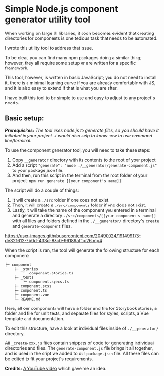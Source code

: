 # Simple Node.js component generator utility tool
When working on large UI libraries, it soon becomes evident that creating directories for components is one tedious task that needs to be automated.

I wrote this utility tool to address that issue.

To be clear, you can find many npm packages doing a similar thing; however, they all require some setup or are written for a specific framework.

This tool, however, is written in basic JavaScript; you do not need to install it, there is a minimal learning curve if you are already comfortable with JS, and it is also easy to extend if that is what you are after.

I have built this tool to be simple to use and easy to adjust to any project's needs.

## Basic setup:

_**Prerequisites:** The tool uses node.js to generate files, so you should have it initiated in your project. It would also help to know how to use command line/terminal._

To use the component generator tool, you will need to take these steps:

1. Copy `__generator` directory with its contents to the root of your project
2. Add a script `"generate": "node ./__generator/generate-component.js"` to your package.json file.
3. And then, run this script in the terminal from the root folder of your project: `npm run generate [[your component's name]]`

The script will do a couple of things:

1. It will create a `./src` folder if one does not exist.
2. Then, it will create a `./src/components` folder if one does not exist.
3. Lastly, it will take the name of the component you entered in a terminal and generate a directory `./src/components/[[your component's name]]` with all files and folders defined in the `./__generator/` directory's `create` and `generate-component` files.



https://user-images.githubusercontent.com/20490024/191499178-de321612-2b0d-433d-88c0-96189affcc26.mp4



When the script is ran, the tool will generate the following structure for each component:

```
├─ component
    ├─ _stories
        └─ component.stories.ts
    ├─ _tests
        └─ component.specs.ts
    ├─ component.scss
    ├─ component.ts
    ├─ component.vue
    └─ README.md
```

Here, all our components will have a folder and file for Storybook stories, a folder and file for unit tests, and separate files for styles, scripts, a Vue template and documentation.

To edit this structure, have a look at individual files inside of `./__generator/` directory. 

All `_create-xxx.js` files contain snippets of code for generating individual directories and files. The `generate-component.js` file brings it all together, and is used in the sript we added to our `package.json` file. All these files can be edited to fit your project's requirements.

**Credits:**
[A YouTube video](https://www.youtube.com/watch?v=U9lSmRBPqFY2arg) which gave me an idea.
